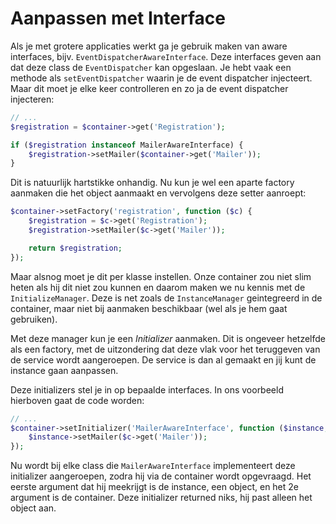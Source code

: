 # Aanpassen met Interface

Als je met grotere applicaties werkt ga je gebruik maken van aware interfaces,
bijv. `EventDispatcherAwareInterface`. Deze interfaces geven aan dat deze
class de `EventDispatcher` kan opgeslaan. Je hebt vaak een methode als
`setEventDispatcher` waarin je de event dispatcher injecteert. Maar dit moet
je elke keer controlleren en zo ja de event dispatcher injecteren:

````php
// ...
$registration = $container->get('Registration');

if ($registration instanceof MailerAwareInterface) {
    $registration->setMailer($container->get('Mailer'));
}
````

Dit is natuurlijk hartstikke onhandig. Nu kun je wel een aparte factory aanmaken
die het object aanmaakt en vervolgens deze setter aanroept:

````php
$container->setFactory('registration', function ($c) {
    $registration = $c->get('Registration');
    $registration->setMailer($c->get('Mailer'));

    return $registration;
});
````

Maar alsnog moet je dit per klasse instellen. Onze container zou niet slim
heten als hij dit niet zou kunnen en daarom maken we nu kennis met de
`InitializeManager`. Deze is net zoals de `InstanceManager` geintegreerd in de
container, maar niet bij aanmaken beschikbaar (wel als je hem gaat gebruiken).

Met deze manager kun je een *Initializer* aanmaken. Dit is ongeveer hetzelfde
als een factory, met de uitzondering dat deze vlak voor het teruggeven van de
service wordt aangeroepen. De service is dan al gemaakt en jij kunt de
instance gaan aanpassen.

Deze initializers stel je in op bepaalde interfaces. In ons voorbeeld hierboven
gaat de code worden:

````php
// ...
$container->setInitializer('MailerAwareInterface', function ($instance, $c) {
    $instance->setMailer($c->get('Mailer'));
});
````

Nu wordt bij elke class die `MailerAwareInterface` implementeert deze
initializer aangeroepen, zodra hij via de container wordt opgevraagd. Het
eerste argument dat hij meekrijgt is de instance, een object, en het 2e 
argument is de container. Deze initializer returned niks, hij past alleen het 
object aan.
